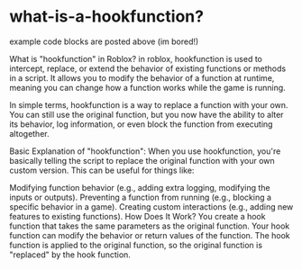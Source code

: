 # what-is-a-hookfunction?
example code blocks are posted above (im bored!)

What is "hookfunction" in Roblox?
in roblox, hookfunction is used to intercept, replace, or extend the behavior of existing functions or methods in a script. It allows you to modify the behavior of a function at runtime, meaning you can change how a function works while the game is running.

In simple terms, hookfunction is a way to replace a function with your own. You can still use the original function, but you now have the ability to alter its behavior, log information, or even block the function from executing altogether.

Basic Explanation of "hookfunction":
When you use hookfunction, you're basically telling the script to replace the original function with your own custom version. This can be useful for things like:

Modifying function behavior (e.g., adding extra logging, modifying the inputs or outputs).
Preventing a function from running (e.g., blocking a specific behavior in a game).
Creating custom interactions (e.g., adding new features to existing functions).
How Does It Work?
You create a hook function that takes the same parameters as the original function.
Your hook function can modify the behavior or return values of the function.
The hook function is applied to the original function, so the original function is "replaced" by the hook function.
